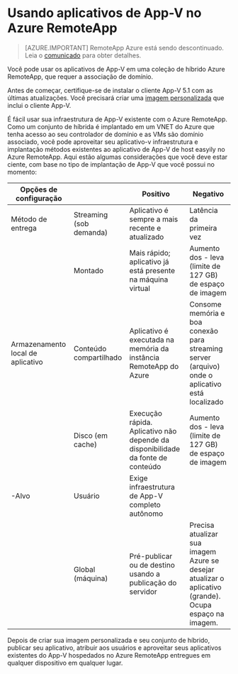 <properties
    pageTitle="Usando aplicativos de App-V com o Azure RemoteApp | Microsoft Azure"
    description="Saiba como usar aplicativos de App-V no Azure RemoteApp."
    services="remoteapp"
    documentationCenter=""
    authors="ericorman"
    manager="mbaldwin" />

<tags
    ms.service="remoteapp"
    ms.workload="compute"
    ms.tgt_pltfrm="na"
    ms.devlang="na"
    ms.topic="article"
    ms.date="08/15/2016" 
    ms.author="elizapo" />



# <a name="using-app-v-apps-in-azure-remoteapp"></a>Usando aplicativos de App-V no Azure RemoteApp

> [AZURE.IMPORTANT]
> RemoteApp Azure está sendo descontinuado. Leia o [comunicado](https://go.microsoft.com/fwlink/?linkid=821148) para obter detalhes.

Você pode usar os aplicativos de App-V em uma coleção de híbrido Azure RemoteApp, que requer a associação de domínio.

Antes de começar, certifique-se de instalar o cliente App-V 5.1 com as últimas atualizações. Você precisará criar uma [imagem personalizada](remoteapp-create-custom-image.md) que inclui o cliente App-V.  

É fácil usar sua infraestrutura de App-V existente com o Azure RemoteApp. Como um conjunto de híbrida é implantado em um VNET do Azure que tenha acesso ao seu controlador de domínio e as VMs são domínio associado, você pode aproveitar seu aplicativo-v infraestrutura e implantação métodos existentes ao aplicativo de App-V de host easyily no Azure RemoteApp. Aqui estão algumas considerações que você deve estar ciente, com base no tipo de implantação de App-V que você possui no momento:

| Opções de configuração |                       | Positivo                                                               | Negativo                                                                                              |
|-----------------------|-----------------------|------------------------------------------------------------------------|-------------------------------------------------------------------------------------------------------|
| Método de entrega       | Streaming (sob demanda) | Aplicativo é sempre a mais recente e atualizado                                     | Latência da primeira vez                                                                                    |
|                       | Montado               | Mais rápido; aplicativo já está presente na máquina virtual                              | Aumento dos - leva (limite de 127 GB) de espaço de imagem                                                           |
| Armazenamento local de aplicativo  | Conteúdo compartilhado        | Aplicativo é executada na memória da instância RemoteApp do Azure                         | Consome memória e boa conexão para streaming server (arquivo) onde o aplicativo está localizado                      |
|                       | Disco (em cache)         | Execução rápida. Aplicativo não depende da disponibilidade da fonte de conteúdo | Aumento dos - leva (limite de 127 GB) de espaço de imagem                                                           |
| -Alvo             | Usuário                  | Exige infraestrutura de App-V completo autônomo                          |                                                                                                       |
|                       | Global (máquina)      |  Pré-publicar ou de destino usando a publicação do servidor                         |  Precisa atualizar sua imagem Azure se desejar atualizar o aplicativo (grande). Ocupa espaço na imagem. |

 Depois de criar sua imagem personalizada e seu conjunto de híbrido, publicar seu aplicativo, atribuir aos usuários e aproveitar seus aplicativos existentes do App-V hospedados no Azure RemoteApp entregues em qualquer dispositivo em qualquer lugar.
